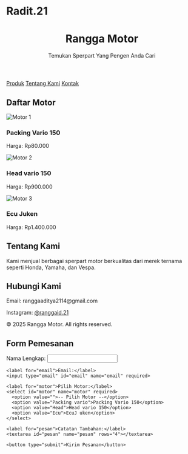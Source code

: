 # Radit.21
<!DOCTYPE html>
<html lang="id">
<head>
  <meta charset="UTF-8">
  <meta name="viewport" content="width=device-width, initial-scale=1">
  <title>Rangga Motor</title>
  <link rel="stylesheet" href="style.css">
</head>
<body>

  <header>
    <h1>Rangga Motor</h1>
    <p>Temukan Sperpart Yang Pengen Anda Cari</p>
  </header>

  <nav>
    <a href="#produk">Produk</a>
    <a href="#tentang">Tentang Kami</a>
    <a href="#kontak">Kontak</a>
  </nav>

  <section id="produk">
    <h2>Daftar Motor</h2>
    <div class="produk-container">
      <div class="produk">
        <img src="1cb893af-568f-4fd6-bfbd-319a86908c93" alt="Motor 1">
        <h3>Packing Vario 150</h3>
        <p>Harga: Rp80.000</p>
      </div>
      <div class="produk">
        <img src="https://via.placeholder.com/250x150" alt="Motor 2">
        <h3>Head vario 150</h3>
        <p>Harga: Rp900.000</p>
      </div>
      <div class="produk">
        <img src="https://via.placeholder.com/250x150" alt="Motor 3">
        <h3>Ecu Juken </h3>
        <p>Harga: Rp1.400.000</p>
      </div>
    </div>
  </section>

  <section id="tentang">
    <h2>Tentang Kami</h2>
    <p>Kami menjual berbagai sperpart motor berkualitas dari merek ternama seperti Honda, Yamaha, dan Vespa.</p>
  </section>

  <section id="kontak">
    <h2>Hubungi Kami</h2>
    <p>Email: ranggaaditya2114@gmail.com</p>
    <p>Instagram: <a href="#">@ranggaid.21</a></p>
  </section>

  <footer>
    <p>&copy; 2025 Rangga Motor. All rights reserved.</p>
  </footer>

</body>
</html>

<section id="pesan">
  <h2>Form Pemesanan</h2>
  <form action="#" method="post" class="form-pesan">
    <label for="nama">Nama Lengkap:</label>
    <input type="text" id="nama" name="nama" required>

    <label for="email">Email:</label>
    <input type="email" id="email" name="email" required>

    <label for="motor">Pilih Motor:</label>
    <select id="motor" name="motor" required>
      <option value="">-- Pilih Motor --</option>
      <option value="Packing vario">Packing Vario 150</option>
      <option value="Head">Head vario 150</option>
      <option value="Ecu">EcuJ uken</option>
    </select>

    <label for="pesan">Catatan Tambahan:</label>
    <textarea id="pesan" name="pesan" rows="4"></textarea>

    <button type="submit">Kirim Pesanan</button>
  </form>
</section>
